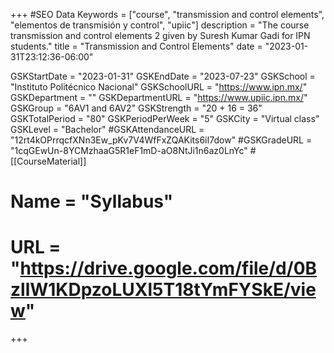 +++
#SEO Data
Keywords = ["course", "transmission and control elements", "elementos de transmisión y control", "upiic"]
description = "The course transmission and control elements 2 given by Suresh Kumar Gadi for IPN students."
title = "Transmission and Control Elements"
date = "2023-01-31T23:12:36-06:00"

GSKStartDate = "2023-01-31"
GSKEndDate = "2023-07-23"
GSKSchool = "Instituto Politécnico Nacional"
GSKSchoolURL = "https://www.ipn.mx/"
GSKDepartment = ""
GSKDepartmentURL = "https://www.upiic.ipn.mx/"
GSKGroup = "6AV1 and 6AV2"
GSKStrength = "20 + 16 = 36"
GSKTotalPeriod = "80"
GSKPeriodPerWeek = "5"
GSKCity = "Virtual class"
GSKLevel = "Bachelor"
#GSKAttendanceURL = "12rt4kOPrrqcfXNn3Ew_pKv7V4WfFxZQAKits6iI7dow"
#GSKGradeURL = "1cqGEwUn-8YCMzhaaG5R1eF1mD-aO8NtJi1n6az0LnYc"
#[[CourseMaterial]]
#    Name = "Syllabus"
#    URL = "https://drive.google.com/file/d/0BzllW1KDpzoLUXl5T18tYmFYSkE/view"

+++